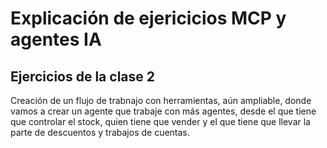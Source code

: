 # Explicación de ejericicios MCP y agentes IA


## Ejercicios de la clase 2
Creación de un flujo de trabnajo con herramientas, aún ampliable, donde vamos a crear un agente que trabaje con más agentes, desde el que tiene que controlar el stock, quien tiene que vender y el que tiene que llevar la parte de descuentos y trabajos de cuentas.